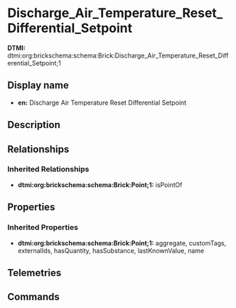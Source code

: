 # Discharge_Air_Temperature_Reset_Differential_Setpoint
**DTMI:** dtmi:org:brickschema:schema:Brick:Discharge_Air_Temperature_Reset_Differential_Setpoint;1
## Display name
- **en:** Discharge Air Temperature Reset Differential Setpoint
## Description
## Relationships
### Inherited Relationships
* **dtmi:org:brickschema:schema:Brick:Point;1:** isPointOf
## Properties
### Inherited Properties
* **dtmi:org:brickschema:schema:Brick:Point;1:** aggregate, customTags, externalIds, hasQuantity, hasSubstance, lastKnownValue, name
## Telemetries
## Commands
